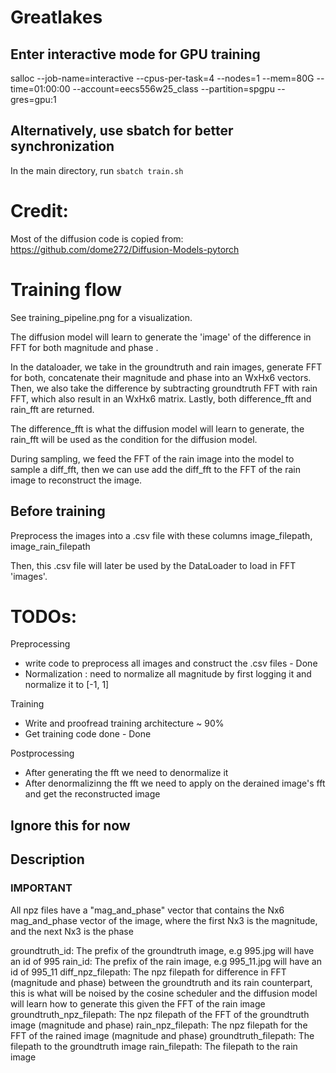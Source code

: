 # Greatlakes

## Enter interactive mode for GPU training
salloc --job-name=interactive --cpus-per-task=4 --nodes=1 --mem=80G --time=01:00:00 --account=eecs556w25_class --partition=spgpu --gres=gpu:1

## Alternatively, use sbatch for better synchronization
In the main directory, run `sbatch train.sh`

# Credit:
Most of the diffusion code is copied from:
https://github.com/dome272/Diffusion-Models-pytorch

# Training flow 

See training_pipeline.png for a visualization. 

The diffusion model will learn to generate the 'image' of the difference in FFT for both magnitude and phase .

In the dataloader, we take in the groundtruth and rain images, generate FFT for both, concatenate
their magnitude and phase into an WxHx6 vectors. Then, we also take the difference by subtracting
groundtruth FFT with rain FFT, which also result in an WxHx6 matrix. Lastly, both difference_fft 
and rain_fft are returned. 

The difference_fft is what the diffusion model will learn to generate, the rain_fft will be used
as the condition for the diffusion model. 

During sampling, we feed the FFT of the rain image into the model to sample a diff_fft, then
we can use add the diff_fft to the FFT of the rain image to reconstruct the image. 

## Before training 
Preprocess the images into a .csv file with these columns
image_filepath, image_rain_filepath

Then, this .csv file will later be used by the DataLoader to load in FFT 'images'. 

# TODOs:
Preprocessing 
- write code to preprocess all images and construct the .csv files - Done
- Normalization : need to normalize all magnitude by first logging it and normalize it to [-1, 1]

Training 
- Write and proofread training architecture ~ 90%
- Get training code done - Done

Postprocessing 
- After generating the fft we need to denormalize it 
- After denormalizinng the fft we need to apply on the derained image's fft and get the reconstructed image  


## Ignore this for now 

## Description

### IMPORTANT
All npz files have a "mag_and_phase" vector that contains the Nx6 mag_and_phase vector of the 
image, where the first Nx3 is the magnitude, and the next Nx3 is the phase

groundtruth_id:           The prefix of the groundtruth image, e.g 995.jpg will have an id of 995
rain_id:                  The prefix of the rain image, e.g 995_11.jpg will have an id of 995_11
diff_npz_filepath:        The npz filepath for difference in FFT (magnitude and phase) 
                          between the groundtruth and its rain counterpart, this is what 
                          will be noised by the cosine scheduler and the diffusion model 
                          will learn how to generate this given the FFT of the rain image
groundtruth_npz_filepath: The npz filepath of the FFT of the groundtruth image (magnitude and phase) 
rain_npz_filepath:        The npz filepath for the FFT of the rained image (magnitude and phase)
groundtruth_filepath:     The filepath to the groundtruth image
rain_filepath:            The filepath to the rain image

